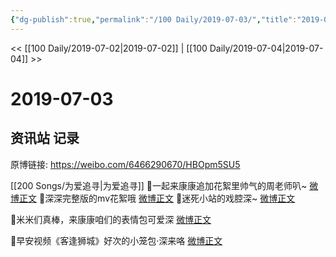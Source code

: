 ```yaml
---
{"dg-publish":true,"permalink":"/100 Daily/2019-07-03/","title":"2019-07-03","created":"2023-03-27T13:11:01.588+08:00","updated":"2023-03-27T13:11:37.149+08:00"}
---
```



<< [[100 Daily/2019-07-02\|2019-07-02]] | [[100 Daily/2019-07-04\|2019-07-04]] >>

# 2019-07-03

## 资讯站 记录

原博链接: https://weibo.com/6466290670/HBOpm5SU5

[[200 Songs/为爱追寻\|为爱追寻]]
🌛一起来康康追加花絮里帅气的周老师叭~
[微博正文](https://m.weibo.cn/6466290670/4390026668267440)
🌛深深完整版的mv花絮哦
[微博正文](https://m.weibo.cn/6466290670/4390025913360437)
🌛迷死小站的戏腔深~
[微博正文](https://m.weibo.cn/6466290670/4389982682881175)

🌛米米们真棒，来康康咱们的表情包可爱深
[微博正文](https://m.weibo.cn/6466290670/4389988727159518)

🌛早安视频《客逢狮城》好次的小笼包·深来咯
[微博正文](https://m.weibo.cn/6466290670/4389886977010410)

